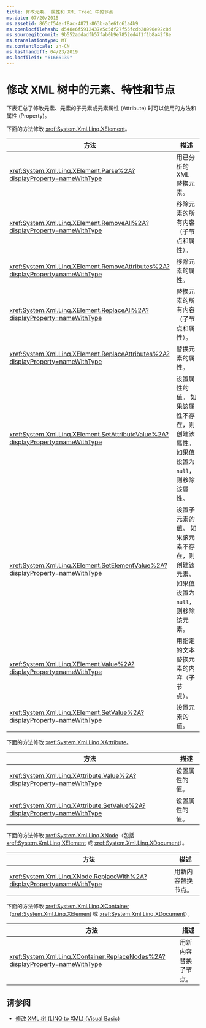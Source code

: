 ```yaml
---
title: 修改元素、 属性和 XML Tree1 中的节点
ms.date: 07/20/2015
ms.assetid: 865cf54e-f8ac-4871-863b-a3e6fc61a4b9
ms.openlocfilehash: d548e6f5912437e5c5df27f55fcdb28990e92c8d
ms.sourcegitcommit: 9b552addadfb57fab0b9e7852ed4f1f1b8a42f8e
ms.translationtype: MT
ms.contentlocale: zh-CN
ms.lasthandoff: 04/23/2019
ms.locfileid: "61666139"
---
```

# <a name="modifying-elements-attributes-and-nodes-in-an-xml-tree"></a>修改 XML 树中的元素、特性和节点
下表汇总了修改元素、元素的子元素或元素属性 (Attribute) 时可以使用的方法和属性 (Property)。  
  
 下面的方法修改 <xref:System.Xml.Linq.XElement>。  
  
|方法|描述|  
|------------|-----------------|  
|<xref:System.Xml.Linq.XElement.Parse%2A?displayProperty=nameWithType>|用已分析的 XML 替换元素。|  
|<xref:System.Xml.Linq.XElement.RemoveAll%2A?displayProperty=nameWithType>|移除元素的所有内容（子节点和属性）。|  
|<xref:System.Xml.Linq.XElement.RemoveAttributes%2A?displayProperty=nameWithType>|移除元素的属性。|  
|<xref:System.Xml.Linq.XElement.ReplaceAll%2A?displayProperty=nameWithType>|替换元素的所有内容（子节点和属性）。|  
|<xref:System.Xml.Linq.XElement.ReplaceAttributes%2A?displayProperty=nameWithType>|替换元素的属性。|  
|<xref:System.Xml.Linq.XElement.SetAttributeValue%2A?displayProperty=nameWithType>|设置属性的值。 如果该属性不存在，则创建该属性。 如果值设置为 `null`，则移除该属性。|  
|<xref:System.Xml.Linq.XElement.SetElementValue%2A?displayProperty=nameWithType>|设置子元素的值。 如果该元素不存在，则创建该元素。 如果值设置为 `null`，则移除该元素。|  
|<xref:System.Xml.Linq.XElement.Value%2A?displayProperty=nameWithType>|用指定的文本替换元素的内容（子节点）。|  
|<xref:System.Xml.Linq.XElement.SetValue%2A?displayProperty=nameWithType>|设置元素的值。|  
  
 下面的方法修改 <xref:System.Xml.Linq.XAttribute>。  
  
|方法|描述|  
|------------|-----------------|  
|<xref:System.Xml.Linq.XAttribute.Value%2A?displayProperty=nameWithType>|设置属性的值。|  
|<xref:System.Xml.Linq.XAttribute.SetValue%2A?displayProperty=nameWithType>|设置属性的值。|  
  
 下面的方法修改 <xref:System.Xml.Linq.XNode>（包括 <xref:System.Xml.Linq.XElement> 或 <xref:System.Xml.Linq.XDocument>）。  
  
|方法|描述|  
|------------|-----------------|  
|<xref:System.Xml.Linq.XNode.ReplaceWith%2A?displayProperty=nameWithType>|用新内容替换节点。|  
  
 下面的方法修改 <xref:System.Xml.Linq.XContainer>（<xref:System.Xml.Linq.XElement> 或 <xref:System.Xml.Linq.XDocument>）。  
  
|方法|描述|  
|------------|-----------------|  
|<xref:System.Xml.Linq.XContainer.ReplaceNodes%2A?displayProperty=nameWithType>|用新内容替换子节点。|  
  
## <a name="see-also"></a>请参阅

- [修改 XML 树 (LINQ to XML) (Visual Basic)](../../../../visual-basic/programming-guide/concepts/linq/modifying-xml-trees-linq-to-xml.md)
